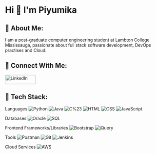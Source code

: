 # Hi 👋 I'm Piyumika

## 🌱 About Me:
I am a post-graduate computer engineering student at Lambton College Mississauga, passionate about full stack software development, DevOps practises and Cloud.

## 👯 Connect With Me:
<a href="https://www.linkedin.com/in/piyumika-samarasuriyage/">
  <img src="https://upload.wikimedia.org/wikipedia/commons/0/01/LinkedIn_Logo.svg" alt="LinkedIn" width="100" height="30">
</a>

## 👯 Tech Stack:
Languages
![Python](https://img.shields.io/badge/Python-blue) 
![Java](https://img.shields.io/badge/Java-red) 
![C%23](https://img.shields.io/badge/C%23-green) 
![HTML](https://img.shields.io/badge/HTML-orange) 
![CSS](https://img.shields.io/badge/CSS-blue) 
![JavaScript](https://img.shields.io/badge/JavaScript-yellow)

Databases
![Oracle](https://img.shields.io/badge/Oracle-orange) 
![SQL](https://img.shields.io/badge/SQL-lightgrey)

Frontend Frameworks/Libraries
![Bootstrap](https://img.shields.io/badge/Bootstrap-purple) 
![jQuery](https://img.shields.io/badge/jQuery-blue)

Tools
![Postman](https://img.shields.io/badge/Postman-orange) 
![Git](https://img.shields.io/badge/Git-black) 
![Jenkins](https://img.shields.io/badge/Jenkins-blue)

Cloud Services
![AWS](https://img.shields.io/badge/AWS-yellow)








<!--
**PiyumikaBandula/PiyumikaBandula** is a ✨ _special_ ✨ repository because its `README.md` (this file) appears on your GitHub profile.

Here are some ideas to get you started:

- 🔭 I’m currently working on ...
- 🌱 I’m currently learning ...
- 👯 I’m looking to collaborate on ...
- 🤔 I’m looking for help with ...
- 💬 Ask me about ...
- 📫 How to reach me: ...
- 😄 Pronouns: ...
- ⚡ Fun fact: ...
-->
